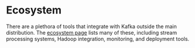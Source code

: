 # Ecosystem

There are a plethora of tools that integrate with Kafka outside the main distribution. 
The [ecosystem page](https://cwiki.apache.org/confluence/display/KAFKA/Ecosystem) 
lists many of these, including stream processing systems, Hadoop integration,
monitoring, and deployment tools.
